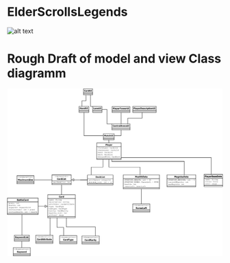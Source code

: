 # ElderScrollsLegends

![alt text](https://github.com/RaivoKoot/ElderScrollsLegends/blob/master/Screenshot.png)

# Rough Draft of model and view Class diagramm
![alt text](https://github.com/RaivoKoot/ElderScrollsLegends/blob/master/ESL%20Class%20Diagramm%20Rough%20Draft.png)
